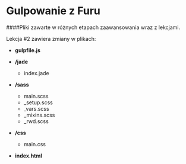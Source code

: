 # Gulpowanie z Furu
####Pliki zawarte w różnych etapach zaawansowania wraz z lekcjami.

Lekcja #2 zawiera zmiany w plikach: 

* **gulpfile.js**

* **/jade**
  * index.jade
  
* **/sass**
  * main.scss
  * _setup.scss
  * _vars.scss
  * _mixins.scss
  * _rwd.scss
 
* **/css**
  * main.css
  
* **index.html**
